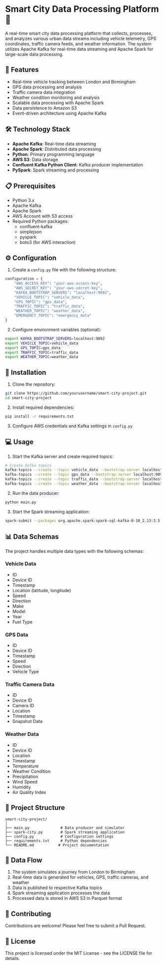 # Smart City Data Processing Platform 🌆

A real-time smart city data processing platform that collects, processes, and analyzes various urban data streams including vehicle telemetry, GPS coordinates, traffic camera feeds, and weather information. The system utilizes Apache Kafka for real-time data streaming and Apache Spark for large-scale data processing.

## 🚀 Features

- Real-time vehicle tracking between London and Birmingham
- GPS data processing and analysis
- Traffic camera data integration
- Weather condition monitoring and analysis
- Scalable data processing with Apache Spark
- Data persistence to Amazon S3
- Event-driven architecture using Apache Kafka

## 🛠 Technology Stack

- **Apache Kafka**: Real-time data streaming
- **Apache Spark**: Distributed data processing
- **Python**: Primary programming language
- **AWS S3**: Data storage
- **Confluent Kafka Python Client**: Kafka producer implementation
- **PySpark**: Spark streaming and processing

## 📋 Prerequisites

- Python 3.x
- Apache Kafka
- Apache Spark
- AWS Account with S3 access
- Required Python packages:
  - confluent-kafka
  - simplejson
  - pyspark
  - boto3 (for AWS interaction)

## ⚙️ Configuration

1. Create a `config.py` file with the following structure:
```python
configuration = {
    "AWS_ACCESS_KEY": "your-aws-access-key",
    "AWS_SECRET_KEY": "your-aws-secret-key",
    "KAFKA_BOOTSTRAP_SERVERS": "localhost:9092",
    "VEHICLE_TOPIC": "vehicle_data",
    "GPS_TOPIC": "gps_data",
    "TRAFFIC_TOPIC": "traffic_data",
    "WEATHER_TOPIC": "weather_data",
    "EMERGENCY_TOPIC": "emergency_data"
}
```

2. Configure environment variables (optional):
```bash
export KAFKA_BOOTSTRAP_SERVERS=localhost:9092
export VEHICLE_TOPIC=vehicle_data
export GPS_TOPIC=gps_data
export TRAFFIC_TOPIC=traffic_data
export WEATHER_TOPIC=weather_data
```

## 🚀 Installation

1. Clone the repository:
```bash
git clone https://github.com/yourusername/smart-city-project.git
cd smart-city-project
```

2. Install required dependencies:
```bash
pip install -r requirements.txt
```

3. Configure AWS credentials and Kafka settings in `config.py`

## 💻 Usage

1. Start the Kafka server and create required topics:
```bash
# Create Kafka topics
kafka-topics --create --topic vehicle_data --bootstrap-server localhost:9092 --partitions 1 --replication-factor 1
kafka-topics --create --topic gps_data --bootstrap-server localhost:9092 --partitions 1 --replication-factor 1
kafka-topics --create --topic traffic_data --bootstrap-server localhost:9092 --partitions 1 --replication-factor 1
kafka-topics --create --topic weather_data --bootstrap-server localhost:9092 --partitions 1 --replication-factor 1
```

2. Run the data producer:
```bash
python main.py
```

3. Start the Spark streaming application:
```bash
spark-submit --packages org.apache.spark:spark-sql-kafka-0-10_2.13:3.5.0 spark-city.py
```

## 📊 Data Schemas

The project handles multiple data types with the following schemas:

### Vehicle Data
- ID
- Device ID
- Timestamp
- Location (latitude, longitude)
- Speed
- Direction
- Make
- Model
- Year
- Fuel Type

### GPS Data
- ID
- Device ID
- Timestamp
- Speed
- Direction
- Vehicle Type

### Traffic Camera Data
- ID
- Device ID
- Camera ID
- Location
- Timestamp
- Snapshot Data

### Weather Data
- ID
- Device ID
- Location
- Timestamp
- Temperature
- Weather Condition
- Precipitation
- Wind Speed
- Humidity
- Air Quality Index

## 📁 Project Structure

```
smart-city-project/
│
├── main.py              # Data producer and simulator
├── spark-city.py        # Spark streaming application
├── config.py            # Configuration settings
├── requirements.txt     # Python dependencies
└── README.md           # Project documentation
```

## 🔄 Data Flow

1. The system simulates a journey from London to Birmingham
2. Real-time data is generated for vehicles, GPS, traffic cameras, and weather
3. Data is published to respective Kafka topics
4. Spark streaming application processes the data
5. Processed data is stored in AWS S3 in Parquet format

## 🤝 Contributing

Contributions are welcome! Please feel free to submit a Pull Request.

## 📝 License

This project is licensed under the MIT License - see the LICENSE file for details.
